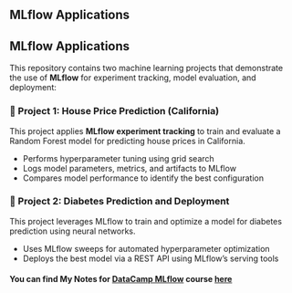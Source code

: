 ## MLflow Applications

## MLflow Applications

This repository contains two machine learning projects that demonstrate the use of **MLflow** for experiment tracking, model evaluation, and deployment:

### 📌 Project 1: House Price Prediction (California)

This project applies **MLflow experiment tracking** to train and evaluate a Random Forest model for predicting house prices in California.

- Performs hyperparameter tuning using grid search  
- Logs model parameters, metrics, and artifacts to MLflow  
- Compares model performance to identify the best configuration

### 📌 Project 2: Diabetes Prediction and Deployment

This project leverages MLflow to train and optimize a model for diabetes prediction using neural networks.

- Uses MLflow sweeps for automated hyperparameter optimization  
- Deploys the best model via a REST API using MLflow’s serving tools


#### You can find My Notes for [DataCamp MLflow](https://www.datacamp.com/completed/statement-of-accomplishment/course/c29a32755fd5a1d8c915bcac6208e6b326673484?utm_medium=organic_social&utm_campaign=sharewidget&utm_content=soa&utm_source=copylink) course [here](https://www.notion.so/MLflow-23b56ce0b05c809fa476cd9345148b8e?source=copy_link)